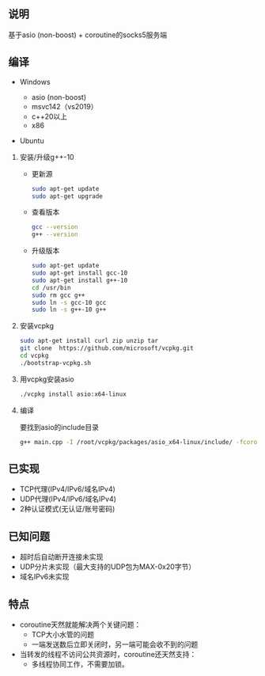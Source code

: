 ## 说明

基于asio (non-boost) + coroutine的socks5服务端

## 编译
- Windows
  - asio  (non-boost)
  - msvc142（vs2019）
  - c++20以上
  - x86

- Ubuntu

1. 安装/升级g++-10

   - 更新源

     ```bash
     sudo apt-get update
     sudo apt-get upgrade
     ```

   - 查看版本

     ```bash
     gcc --version
     g++ --version
     ```

   - 升级版本

     ```bash
     sudo apt-get update
     sudo apt-get install gcc-10
     sudo apt-get install g++-10
     cd /usr/bin
     sudo rm gcc g++
     sudo ln -s gcc-10 gcc
     sudo ln -s g++-10 g++
     ```

2. 安装vcpkg

     ```bash
     sudo apt-get install curl zip unzip tar
     git clone  https://github.com/microsoft/vcpkg.git
     cd vcpkg
     ./bootstrap-vcpkg.sh
     ```

3. 用vcpkg安装asio

     ```bash
     ./vcpkg install asio:x64-linux
     ```

4. 编译

   要找到asio的include目录

   ```bash
   g++ main.cpp -I /root/vcpkg/packages/asio_x64-linux/include/ -fcoroutines -std=c++20 -lpthread
   ```



## 已实现

- TCP代理(IPv4/IPv6/域名IPv4)
- UDP代理(IPv4/IPv6/域名IPv4)
- 2种认证模式(无认证/账号密码)

## 已知问题

- 超时后自动断开连接未实现
- UDP分片未实现（最大支持的UDP包为MAX-0x20字节）
- 域名IPv6未实现

## 特点

- coroutine天然就能解决两个关键问题：
  - TCP大小水管的问题
  - 一端发送数后立即关闭时，另一端可能会收不到的问题
- 当转发的线程不访问公共资源时，coroutine还天然支持：
  - 多线程协同工作，不需要加锁。
